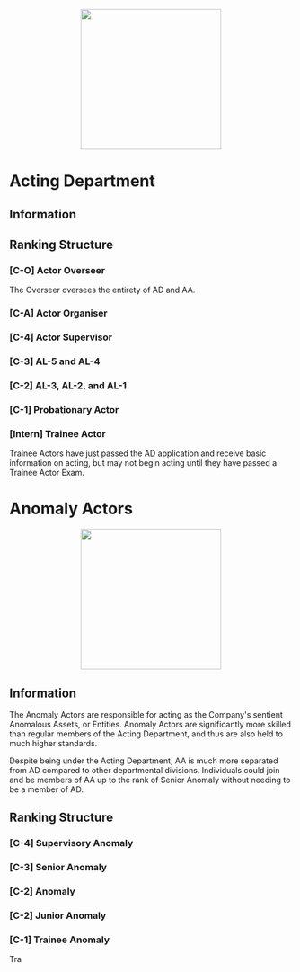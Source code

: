 <p align="center">
  <img src="/../main/Logos%20%26%20Emblems/corvus_ad.png" height="250" width="250"/></center>
</p>

# Acting Department

## Information

## Ranking Structure
### [C-O] Actor Overseer
The Overseer oversees the entirety of AD and AA.

### [C-A] Actor Organiser

### [C-4] Actor Supervisor

### [C-3] AL-5 and AL-4

### [C-2] AL-3, AL-2, and AL-1

### [C-1] Probationary Actor

### [Intern] Trainee Actor
Trainee Actors have just passed the AD application and receive basic information on acting, but may not begin acting until they have passed a Trainee Actor Exam.

# Anomaly Actors

<p align="center">
  <img src="/../main/Logos%20%26%20Emblems/corvus_aa.png" height="250" width="250"/></center>
</p>

## Information
The Anomaly Actors are responsible for acting as the Company's sentient Anomalous Assets, or Entities. Anomaly Actors are significantly more skilled than regular members of the Acting Department, and thus are also held to much higher standards.

Despite being under the Acting Department, AA is much more separated from AD compared to other departmental divisions. Individuals could join and be members of AA up to the rank of Senior Anomaly without needing to be a member of AD. 

## Ranking Structure

### [C-4] Supervisory Anomaly

### [C-3] Senior Anomaly

### [C-2] Anomaly

### [C-2] Junior Anomaly

### [C-1] Trainee Anomaly
Tra